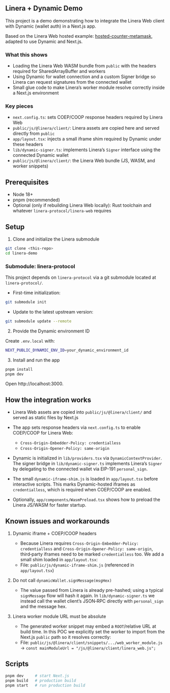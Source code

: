 ## Linera + Dynamic Demo

This project is a demo demonstrating how to integrate the Linera Web client with Dynamic (wallet auth) in a Next.js app.

Based on the Linera Web hosted example: [hosted-counter-metamask](https://github.com/linera-io/linera-web/tree/main/examples/hosted-counter-metamask), adapted to use Dynamic and Next.js.

### What this shows

- Loading the Linera Web WASM bundle from `public` with the headers required for SharedArrayBuffer and workers
- Using Dynamic for wallet connection and a custom Signer bridge so Linera can request signatures from the connected wallet
- Small glue code to make Linera’s worker module resolve correctly inside a Next.js environment

### Key pieces

- `next.config.ts`: sets COEP/COOP response headers required by Linera Web
- `public/js/@linera/client/`: Linera assets are copied here and served directly from `public`
- `app/layout.tsx`: injects a small iframe shim required by Dynamic under these headers
- `lib/dynamic-signer.ts`: implements Linera’s `Signer` interface using the connected Dynamic wallet
- `public/js/@linera/client/`: the Linera Web bundle (JS, WASM, and worker snippets)

## Prerequisites

- Node 18+
- pnpm (recommended)
- Optional (only if rebuilding Linera Web locally): Rust toolchain and whatever `linera-protocol/linera-web` requires

## Setup

1. Clone and initialize the Linera submodule

```bash
git clone <this-repo>
cd linera-demo
```

### Submodule: linera-protocol

This project depends on `linera-protocol` via a git submodule located at `linera-protocol/`.

- First-time initialization:

```bash
git submodule init
```

- Update to the latest upstream version:

```bash
git submodule update --remote
```

2. Provide the Dynamic environment ID

Create `.env.local` with:

```bash
NEXT_PUBLIC_DYNAMIC_ENV_ID=your_dynamic_environment_id
```

3. Install and run the app

```bash
pnpm install
pnpm dev
```

Open http://localhost:3000.

## How the integration works

- Linera Web assets are copied into `public/js/@linera/client/` and served as static files by Next.js

- The app sets response headers via `next.config.ts` to enable COEP/COOP for Linera Web:

  - `Cross-Origin-Embedder-Policy: credentialless`
  - `Cross-Origin-Opener-Policy: same-origin`

- Dynamic is initialized in `lib/providers.tsx` via `DynamicContextProvider`. The signer bridge in `lib/dynamic-signer.ts` implements Linera’s `Signer` by delegating to the connected wallet via EIP-191 `personal_sign`.

- The small `dynamic-iframe-shim.js` is loaded in `app/layout.tsx` before interactive scripts. This marks Dynamic-hosted iframes as `credentialless`, which is required when COEP/COOP are enabled.

- Optionally, `app/components/WasmPreload.tsx` shows how to preload the Linera JS/WASM for faster startup.

## Known issues and workarounds

1. Dynamic iframe + COEP/COOP headers

   - Because Linera requires `Cross-Origin-Embedder-Policy: credentialless` and `Cross-Origin-Opener-Policy: same-origin`, third‑party iframes need to be marked `credentialless` too. We add a small shim loaded in `app/layout.tsx`:
   - File: `public/js/dynamic-iframe-shim.js` (referenced in `app/layout.tsx`)

2. Do not call `dynamicWallet.signMessage(msgHex)`

   - The value passed from Linera is already pre-hashed; using a typical `signMessage` flow will hash it again. In `lib/dynamic-signer.ts` we instead call the wallet client’s JSON‑RPC directly with `personal_sign` and the message hex.

3. Linera worker module URL must be absolute
   - The generated worker snippet may embed a `ROOT`/relative URL at build time. In this POC we explicitly set the worker to import from the Next.js `public` path so it resolves correctly:
   - File: `public/js/@linera/client/snippets/.../web_worker_module.js` → `const mainModuleUrl = "/js/@linera/client/linera_web.js";`

## Scripts

```bash
pnpm dev     # start Next.js
pnpm build   # production build
pnpm start   # run production build
```
